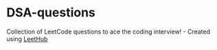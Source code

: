 # DSA-questions
Collection of LeetCode questions to ace the coding interview! - Created using [LeetHub](https://github.com/QasimWani/LeetHub)
